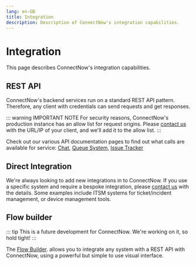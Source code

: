 ```yaml
---
lang: en-GB
title: Integration
description: Description of ConnectNow's integration capabilities.
---
```


# Integration

This page describes ConnectNow's integration capabilities.

## REST API

ConnectNow's backend services run on a standard REST API pattern. Therefore, any client with credentials can send requests and get responses.

::: warning IMPORTANT NOTE
For security reasons, ConnectNow's production instance has an allow list for request origins. Please [contact us](mailto:info@connectnow.org.uk) with the URL/IP of your client, and we'll add it to the allow list.
:::

Check out our various API documentation pages to find out what calls are available for service: [Chat](/chat/developer-guide/api/), [Queue System](/queue-system/developer-guide/api/), [Issue Tracker](/issue-tracker/developer-guide/api/)

## Direct Integration

We're always looking to add new integrations in to ConnectNow. If you use a specific system and require a bespoke integration, please [contact us](mailto:info@connectnow.org.uk) with the details. Some examples include ITSM systems for ticket/incident management, or device management tools.

## Flow builder

::: tip
This is a future development for ConnectNow. We're working on it, so hold tight!
:::

The [Flow Builder](/general/flow-builder.html). allows you to integrate any system with a REST API with ConnectNow, using a powerful but simple to use visual interface.

